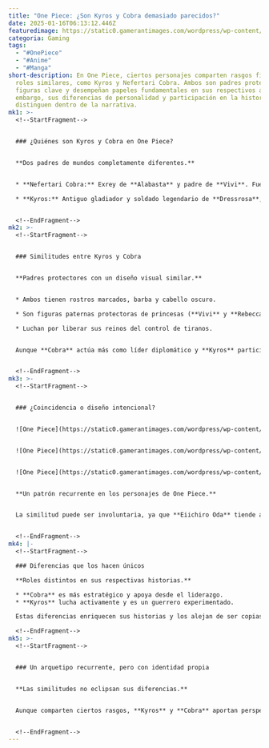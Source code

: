 ```yaml
---
title: "One Piece: ¿Son Kyros y Cobra demasiado parecidos?"
date: 2025-01-16T06:13:12.446Z
featuredimage: https://static0.gamerantimages.com/wordpress/wp-content/uploads/2025/01/kyros-cobra-one-piece.jpg?q=70&fit=crop&w=1140&h=&dpr=1
categoria: Gaming
tags:
  - "#OnePiece"
  - "#Anime"
  - "#Manga"
short-description: En One Piece, ciertos personajes comparten rasgos físicos y
  roles similares, como Kyros y Nefertari Cobra. Ambos son padres protectores de
  figuras clave y desempeñan papeles fundamentales en sus respectivos arcos. Sin
  embargo, sus diferencias de personalidad y participación en la historia los
  distinguen dentro de la narrativa.
mk1: >-
  <!--StartFragment-->


  ### ¿Quiénes son Kyros y Cobra en One Piece?


  **Dos padres de mundos completamente diferentes.**


  * **Nefertari Cobra:** Exrey de **Alabasta** y padre de **Vivi**. Fue un monarca justo que luchó por su pueblo, enfrentándose a **Crocodile** antes de ser salvado por **Luffy**. Posteriormente, fue asesinado por el **Gobierno Mundial** tras descubrir información peligrosa.

  * **Kyros:** Antiguo gladiador y soldado legendario de **Dressrosa**, padre de **Rebecca**. Tras ser convertido en juguete por **Sugar**, quedó olvidado hasta que se unió a la lucha contra **Doflamingo** para liberar a su reino.


  <!--EndFragment-->
mk2: >-
  <!--StartFragment-->


  ### Similitudes entre Kyros y Cobra


  **Padres protectores con un diseño visual similar.**


  * Ambos tienen rostros marcados, barba y cabello oscuro.

  * Son figuras paternas protectoras de princesas (**Vivi** y **Rebecca**).

  * Luchan por liberar sus reinos del control de tiranos.


  Aunque **Cobra** actúa más como líder diplomático y **Kyros** participa directamente en el combate, ambos comparten la motivación de proteger a sus hijas y sus pueblos.


  <!--EndFragment-->
mk3: >-
  <!--StartFragment-->


  ### ¿Coincidencia o diseño intencional?


  ![One Piece](https://static0.gamerantimages.com/wordpress/wp-content/uploads/2024/12/kyros-one-piece.jpg?q=49&fit=crop&w=750&h=422&dpr=2 "One Piece")


  ![One Piece](https://static0.gamerantimages.com/wordpress/wp-content/uploads/2021/12/Kyros.jpg?q=49&fit=crop&w=750&h=422&dpr=2 "One Piece")


  ![One Piece](https://static0.gamerantimages.com/wordpress/wp-content/uploads/2024/09/picsart_24-09-14_10-45-04-937.jpg?q=49&fit=crop&w=750&h=422&dpr=2 "One Piece")


  **Un patrón recurrente en los personajes de One Piece.**


  La similitud puede ser involuntaria, ya que **Eiichiro Oda** tiende a reutilizar arquetipos, como el del padre protector. Otros ejemplos son **Rey Neptuno** en **Isla Gyojin** y **Pagaya** en **Skypiea**. Esto refleja un patrón común en la narrativa de *One Piece*, donde Luffy responde a líderes en apuros.


  <!--EndFragment-->
mk4: |-
  <!--StartFragment-->

  ### Diferencias que los hacen únicos

  **Roles distintos en sus respectivas historias.**

  * **Cobra** es más estratégico y apoya desde el liderazgo.
  * **Kyros** lucha activamente y es un guerrero experimentado.

  Estas diferencias enriquecen sus historias y los alejan de ser copias exactas.

  <!--EndFragment-->
mk5: >-
  <!--StartFragment-->


  ### Un arquetipo recurrente, pero con identidad propia


  **Las similitudes no eclipsan sus diferencias.**


  Aunque comparten ciertos rasgos, **Kyros** y **Cobra** aportan perspectivas únicas a *One Piece*. Su desarrollo y contexto los convierten en personajes esenciales y bien diferenciados dentro de la obra.


  <!--EndFragment-->
---
```

